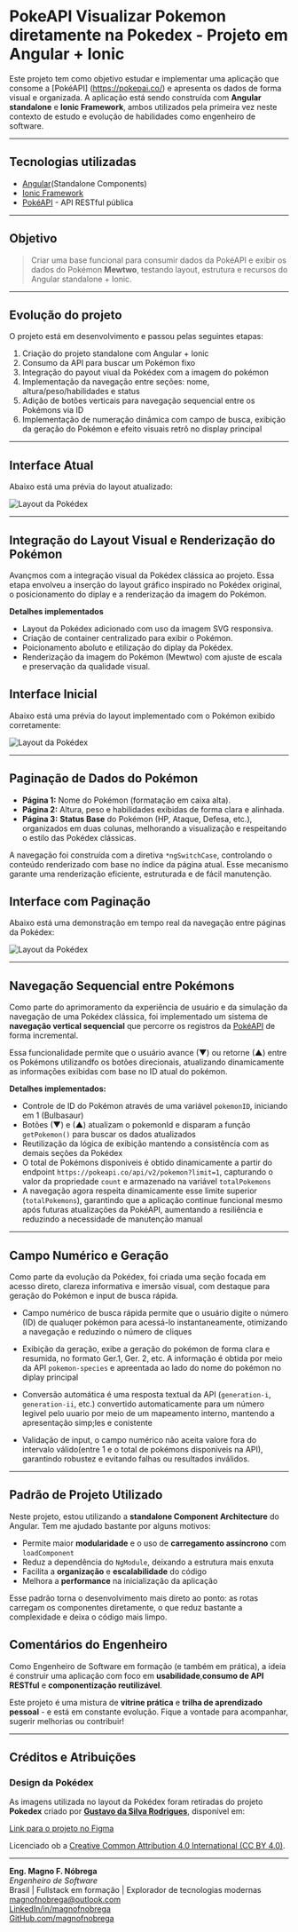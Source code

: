 # PokeAPI Visualizar Pokemon diretamente na Pokedex - Projeto em Angular + Ionic

Este projeto tem como objetivo estudar e implementar uma aplicação que consome a [PokéAPI] (https://pokepai.co/) e apresenta os dados de forma visual e organizada. A aplicação está sendo construída com **Angular standalone** e **Ionic Framework**, ambos utilizados pela primeira vez neste contexto de estudo e evolução de habilidades como engenheiro de software.

---

## Tecnologias utilizadas

- [Angular](https://angular.dev/)(Standalone Components)
- [Ionic Framework](https://ionicframework.com/)
- [PokéAPI](https://pokeapi.co/) - API RESTful pública

---

## Objetivo

> Criar uma base funcional para consumir dados da PokéAPI e exibir os dados do Pokémon **Mewtwo**, testando layout, estrutura e recursos do Angular standalone + Ionic.

---

## Evolução do projeto

O projeto está em desenvolvimento e passou pelas seguintes etapas:

1. Criação do projeto standalone com Angular + Ionic
2. Consumo da API para buscar um Pokémon fixo
3. Integração do payout viual da Pokédex com a imagem do pokémon
4. Implementação da navegação entre seções: nome, altura/peso/habilidades e status
5. Adição de botões verticais para navegação sequencial entre os Pokémons via ID 
6. Implementação de numeração dinâmica com campo de busca, exibição da geração do Pokémon e efeito visuais retrô no display principal

---

## Interface Atual

Abaixo está uma prévia do layout atualizado:

![Layout da Pokédex](./src/assets/pokedexAtual.png)

---

## Integração do Layout Visual e Renderização do Pokémon

Avançmos com a integração visual da Pokédex clássica ao projeto. Essa etapa envolveu a inserção do layout gráfico inspirado no Pokédex original, o posicionamento do diplay e a renderização da imagem do Pokémon.

**Detalhes implementados**

- Layout da Pokédex adicionado com uso da imagem SVG responsiva.
- Criação de container centralizado para exibir o Pokémon.
- Poicionamento aboluto e etilização do diplay da Pokédex.
- Renderização da imagem do Pokémon (Mewtwo) com ajuste de escala e preservação da qualidade visual.

## Interface Inicial

Abaixo está uma prévia do layout implementado com o Pokémon exibido corretamente:

![Layout da Pokédex](./src/assets/layout_pokedex.png)

---

## Paginação de Dados do Pokémon

- **Página 1:** Nome do Pokémon (formatação em caixa alta).
- **Página 2:** Altura, peso e habilidades exibidas de forma clara e alinhada.
- **Página 3:** **Status Base** do Pokémon (HP, Ataque, Defesa, etc.), organizados em duas colunas, melhorando a visualização e respeitando o estilo das Pokédex clássicas.

A navegação foi construída com a diretiva `*ngSwitchCase`, controlando o conteúdo renderizado com base no índice da página atual. Esse mecanismo garante uma renderização eficiente, estruturada e de fácil manutenção.

## Interface com Paginação

Abaixo está uma demonstração em tempo real da navegação entre páginas da Pokédex:

![Layout da Pokédex](./src/assets/paginacao.gif)

---

## Navegação Sequencial entre Pokémons

Como parte do aprimoramento da experiência de usuário e da simulação da navegação de uma Pokédex clássica, foi implementado um sistema de **navegação vertical sequencial** que percorre os registros da [PokéAPI](https://pokeapi.co) de forma incremental.

Essa funcionalidade permite que o usuário avance (&#9660;) ou retorne (&#9650;) entre os Pokémons utilizandfo os botões direcionais, atualizando dinamicamente as informações exibidas com base no ID atual do pokémon.

**Detalhes implementados:**

 - Controle de ID do Pokémon através de uma variável `pokemonID`, iniciando em 1 (Bulbasaur)
 - Botões (&#9660;) e (&#9650;) atualizam o pokemonId e disparam a função `getPokemon()` para buscar os dados atualizados 
 - Reutilização da lógica de exibição mantendo a consistência com as demais seções da Pokédex
 - O total de Pokémons disponiveis é obtido dinamicamente a partir do endpoint `https://pokeapi.co/api/v2/pokemon?limit=1`, capturando o valor da propriedade `count` e armazenado na variável `totalPokemons`
 -  A navegação agora respeita dinamicamente esse limite superior (`totalPokemons`), garantindo que a aplicação continue funcional mesmo após futuras atualizações da PokéAPI, aumentando a resiliência e reduzindo a necessidade de manutenção manual

---

## Campo Numérico e Geração

Como parte da evolução da Pokédex, foi criada uma seção focada em acesso direto, clareza informativa e imersão visual, com destaque para geração do Pokémon e input de busca rápida.

- Campo numérico de busca rápida permite que o usuário digite o número (ID) de qualuqer pokémon para acessá-lo instantaneamente, otimizando a navegação e reduzindo o número de cliques

- Exibição da geração, exibe a geração do pokémon de forma clara e resumida, no formato Ger.1, Ger. 2, etc. A informação é obtida por meio da API `pokemon-species` e apreentada ao lado do nome do pokémon no diplay principal

- Conversão automática é uma resposta textual da API (`generation-i`, `generation-ii`, etc.) convertido automaticamente para um número legivel pelo uuario por meio de um mapeamento interno, mantendo a apresentação simp;les e conistente

- Validação de input, o campo numérico não aceita valore fora do intervalo válido(entre 1 e o total de pokémons disponiveis na API), garantindo robustez e evitando falhas ou resultados inválidos.

---

## Padrão de Projeto Utilizado

Neste projeto, estou utilizando a **standalone Component Architecture** do Angular. Tem me ajudado bastante por alguns motivos:

- Permite maior **modularidade** e o uso de **carregamento assíncrono** com `loadComponent`
- Reduz a dependência do `NgModule`, deixando a estrutura mais enxuta
- Facilita a **organização** e **escalabilidade** do código
- Melhora a **performance** na inicialização da aplicação

Esse padrão torna o desenvolvimento mais direto ao ponto: as rotas carregam os componentes diretamente, o que reduz bastante a complexidade e deixa o código mais limpo.

## Comentários do Engenheiro

Como Engenheiro de Software em formação (e também em prática), a ideia é construir uma aplicação com foco em **usabilidade**,**consumo de API RESTful** e **componentização reutilizável**.

Este projeto é uma mistura de **vitrine prática** e **trilha de aprendizado pessoal** - e está em constante evolução. Fique a vontade para acompanhar, sugerir melhorias ou contribuir!

---

## Créditos e Atribuições

### Design da Pokédex

As imagens utilizada no layout da Pokédex foram retiradas do projeto **Pokedex** criado por **[Gustavo da Silva Rodrigues](https://www.figma.com/@gustavrd)**, disponível em:  

[Link para o projeto no Figma](https://www.figma.com/community/file/1322325075311624960/pokedex)  

Licenciado ob a [Creative Common Attribution 4.0 International (CC BY 4.0)](https://creativecommons.org/licenses/by/4.0/).  

---

**Eng. Magno F. Nóbrega**  
*Engenheiro de Software*  
Brasil | Fullstack em formação | Explorador de tecnologias modernas  
[magnofnobrega@outlook.com](mailto:magnofnobrega@outlook.com)  
[LinkedIn/in/magnofnobrega](https://linkedin.com/in/magnofnobrega)  
[GitHub.com/magnofnobrega](https://github.com/magnofnobrega)  